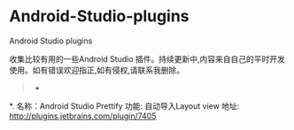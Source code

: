 # Android-Studio-plugins
Android Studio plugins 

收集比较有用的一些Android Studio 插件。持续更新中,内容来自自己的平时开发使用。如有错误欢迎指正,如有侵权,请联系我删除。

>*
*.
  名称：Android Studio Prettify
  功能: 自动导入Layout view
  地址:  http://plugins.jetbrains.com/plugin/7405

